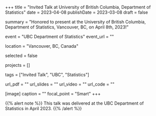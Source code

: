 +++
title = "Invited Talk at University of British Columbia, Department of Statistics"
date = 2023-04-08
publishDate = 2023-03-08
draft = false

summary = "Honored to present at the University of British Columbia, Department of Statistics, Vancouver, BC, on April 8th, 2023!"

event = "UBC Department of Statistics"
event_url = ""

location = "Vancouver, BC, Canada"

selected = false

projects = []

tags = ["Invited Talk", "UBC", "Statistics"]

url_pdf = ""
url_slides = ""
url_video = ""
url_code = ""

[image]
  caption = ""
  focal_point = "Smart"
+++

{{% alert note %}}
This talk was delivered at the UBC Department of Statistics in April 2023.
{{% /alert %}}
